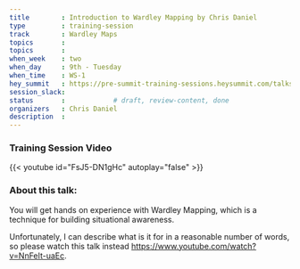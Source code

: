 ```yaml
---
title        : Introduction to Wardley Mapping by Chris Daniel
type         : training-session
track        : Wardley Maps
topics       : 
topics       :
when_week    : two
when_day     : 9th - Tuesday
when_time    : WS-1
hey_summit   : https://pre-summit-training-sessions.heysummit.com/talks/introduction-to-wardley-mapping/
session_slack:
status       :            # draft, review-content, done
organizers   : Chris Daniel
description  : 
---
```


### Training Session Video

{{< youtube id="FsJ5-DN1gHc" autoplay="false" >}} 

### About this talk:

You will get hands on experience with Wardley Mapping, which is a technique for building situational awareness.

Unfortunately, I can describe what is it for in a reasonable number of words, so please watch this talk instead https://www.youtube.com/watch?v=NnFeIt-uaEc.



